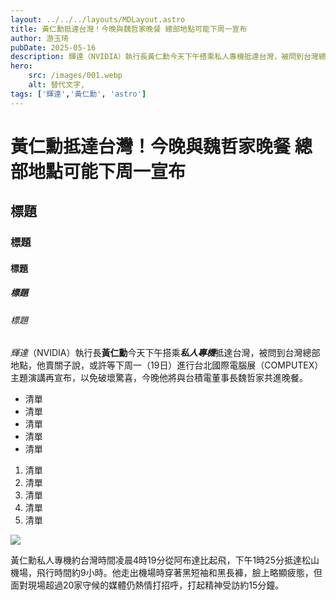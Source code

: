 ```yaml
---
layout: ../../../layouts/MDLayout.astro
title: 黃仁勳抵達台灣！今晚與魏哲家晚餐 總部地點可能下周一宣布
author: 游玉琦
pubDate: 2025-05-16
description: 輝達（NVIDIA）執行長黃仁勳今天下午搭乘私人專機抵達台灣，被問到台灣總部地點，他賣關子說，或許等下周一（19日）進行台北國際電腦展（COMPUTEX）主題演講再宣布，以免破壞驚喜，今晚他將與台積電董事長魏哲家共進晚餐。
hero:
    src: /images/001.webp
    alt: 替代文字,
tags: ['輝達','黃仁勳', 'astro']
---
```

# 黃仁勳抵達台灣！今晚與魏哲家晚餐 總部地點可能下周一宣布
## 標題
### 標題
#### 標題
##### 標題
###### 標題

*輝達*（NVIDIA）執行長**黃仁勳**今天下午搭乘***私人專機***抵達台灣，被問到台灣總部地點，他賣關子說，或許等下周一（19日）進行台北國際電腦展（COMPUTEX）主題演講再宣布，以免破壞驚喜，今晚他將與台積電董事長魏哲家共進晚餐。


- 清單
- 清單
- 清單
- 清單
- 清單

1. 清單
1. 清單
1. 清單
1. 清單
1. 清單

![](/images/001.webp)

黃仁勳私人專機約台灣時間凌晨4時19分從阿布達比起飛，下午1時25分抵達松山機場，飛行時間約9小時。他走出機場時穿著黑短袖和黑長褲，臉上略顯疲態，但面對現場超過20家守候的媒體仍熱情打招呼，打起精神受訪約15分鐘。

